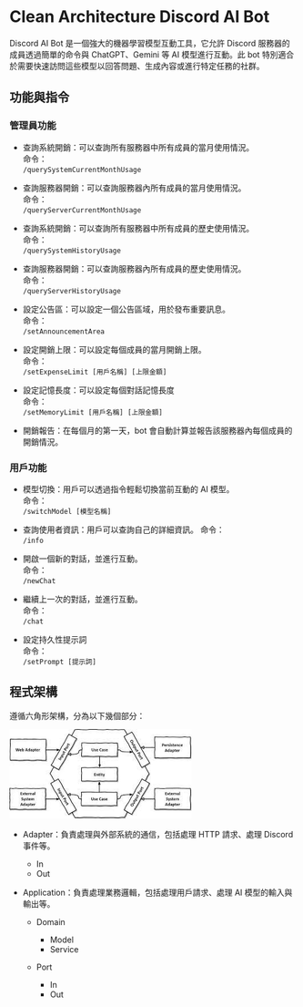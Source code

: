 # Clean Architecture Discord AI Bot

Discord AI Bot 是一個強大的機器學習模型互動工具，它允許 Discord 服務器的成員透過簡單的命令與 ChatGPT、Gemini 等 AI 模型進行互動。此 bot 特別適合於需要快速訪問這些模型以回答問題、生成內容或進行特定任務的社群。

## 功能與指令

### 管理員功能

- 查詢系統開銷：可以查詢所有服務器中所有成員的當月使用情況。 <br>
  命令： <br>
  `/querySystemCurrentMonthUsage`

- 查詢服務器開銷：可以查詢服務器內所有成員的當月使用情況。 <br>
  命令： <br>
  `/queryServerCurrentMonthUsage`

- 查詢系統開銷：可以查詢所有服務器中所有成員的歷史使用情況。 <br>
  命令： <br>
  `/querySystemHistoryUsage`

- 查詢服務器開銷：可以查詢服務器內所有成員的歷史使用情況。 <br>
  命令： <br>
  `/queryServerHistoryUsage`

- 設定公告區：可以設定一個公告區域，用於發布重要訊息。 <br>
  命令： <br>
  `/setAnnouncementArea`

- 設定開銷上限：可以設定每個成員的當月開銷上限。 <br>
  命令： <br>
  `/setExpenseLimit [用戶名稱] [上限金額]`

- 設定記憶長度：可以設定每個對話記憶長度 <br>
  命令： <br>
  `/setMemoryLimit [用戶名稱] [上限金額]`

- 開銷報告：在每個月的第一天，bot 會自動計算並報告該服務器內每個成員的開銷情況。

### 用戶功能

- 模型切換：用戶可以透過指令輕鬆切換當前互動的 AI 模型。 <br>
  命令： <br>
  `/switchModel [模型名稱]`

- 查詢使用者資訊：用戶可以查詢自己的詳細資訊。
  命令： <br>
  `/info`

- 開啟一個新的對話，並進行互動。 <br>
  命令： <br>
  `/newChat`

- 繼續上一次的對話，並進行互動。 <br>
  命令： <br>
  `/chat`

- 設定持久性提示詞 <br>
  命令： <br>
  `/setPrompt [提示詞]`

## 程式架構

遵循六角形架構，分為以下幾個部分：

![六角形架構圖](docs/hexagonal_architecture_diagram.png)

- Adapter：負責處理與外部系統的通信，包括處理 HTTP 請求、處理 Discord 事件等。

  - In
  - Out

- Application：負責處理業務邏輯，包括處理用戶請求、處理 AI 模型的輸入與輸出等。

  - Domain

    - Model
    - Service

  - Port
    - In
    - Out

